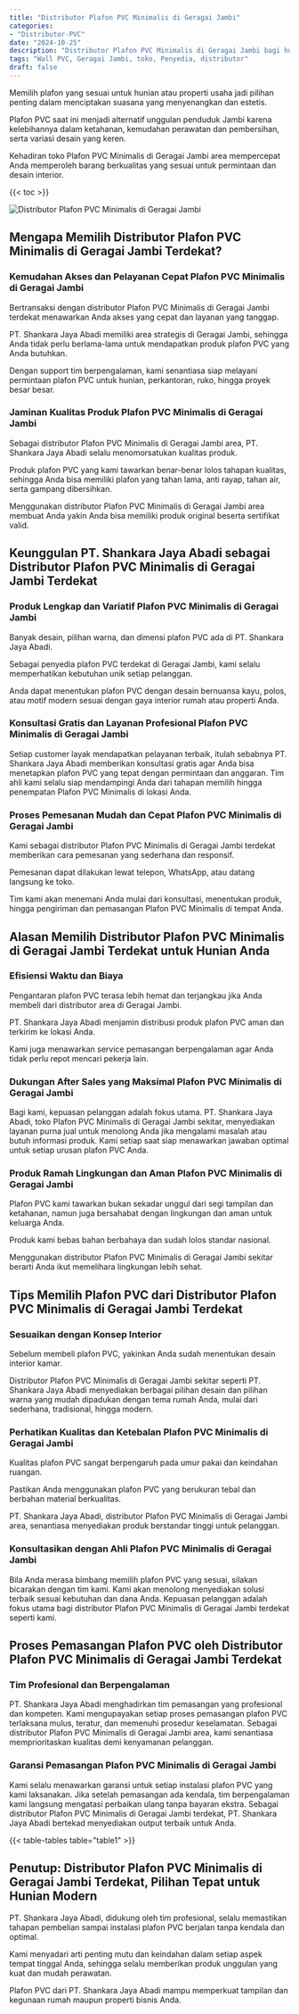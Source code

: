 ```yaml
---
title: "Distributor Plafon PVC Minimalis di Geragai Jambi"
categories: 
- "Distributor-PVC"
date: "2024-10-25"
description: "Distributor Plafon PVC Minimalis di Geragai Jambi bagi hunian, kantor, serta gerai. Panel unggulan, variasi motif, warna modern, dengan servis pemasangan dikerjakan oleh tenaga ahli berpengalaman serta garansi resmi!|Jasa penjualan Plafon PVC Minimalis di Geragai Jambi untuk keperluan tempat tinggal, kantor, maupun ritel, dengan material terbaik dan pemasangan oleh tenaga ahli berpengalaman serta garansi resmi.|Pilihan Plafon PVC Minimalis di Geragai Jambi yang terbukti bagi tempat tinggal, office, serta toko, dengan produk berkualitas dan pemasangan oleh tenaga ahli berpengalaman serta jaminan resmi.|Penyediaan Plafon PVC Minimalis di Geragai Jambi untuk hunian, office, dan gerai, dengan produk berkualitas dan penempatan ditangani oleh tim berpengalaman, lengkap beserta kepastian resmi.}"
tags: "Wall PVC, Geragai Jambi, toko, Penyedia, distributor"
draft: false
---
```


Memilih plafon yang sesuai untuk hunian atau properti usaha jadi pilihan penting dalam menciptakan suasana yang menyenangkan dan estetis.

Plafon PVC saat ini menjadi alternatif unggulan penduduk Jambi karena kelebihannya dalam ketahanan, kemudahan perawatan dan pembersihan, serta variasi desain yang keren.

Kehadiran toko Plafon PVC Minimalis di Geragai Jambi area mempercepat Anda memperoleh barang berkualitas yang sesuai untuk permintaan dan desain interior.

{{< toc >}}

![Distributor Plafon PVC Minimalis di Geragai Jambi](/images/Distributor-PVC/Distributor-Plafon-PVC-Minimalis-di-Geragai-Jambi.png)


## Mengapa Memilih Distributor Plafon PVC Minimalis di Geragai Jambi Terdekat?

### Kemudahan Akses dan Pelayanan Cepat Plafon PVC Minimalis di Geragai Jambi

Bertransaksi dengan distributor Plafon PVC Minimalis di Geragai Jambi terdekat menawarkan Anda akses yang cepat dan layanan yang tanggap.

PT. Shankara Jaya Abadi memiliki area strategis di Geragai Jambi, sehingga Anda tidak perlu berlama-lama untuk mendapatkan produk plafon PVC yang Anda butuhkan.

Dengan support tim berpengalaman, kami senantiasa siap melayani permintaan plafon PVC untuk hunian, perkantoran, ruko, hingga proyek besar besar.

### Jaminan Kualitas Produk Plafon PVC Minimalis di Geragai Jambi

Sebagai distributor Plafon PVC Minimalis di Geragai Jambi area, PT. Shankara Jaya Abadi selalu menomorsatukan kualitas produk.

Produk plafon PVC yang kami tawarkan benar-benar lolos tahapan kualitas, sehingga Anda bisa memiliki plafon yang tahan lama, anti rayap, tahan air, serta gampang dibersihkan.

Menggunakan distributor Plafon PVC Minimalis di Geragai Jambi area membuat Anda yakin Anda bisa memiliki produk original beserta sertifikat valid.

## Keunggulan PT. Shankara Jaya Abadi sebagai Distributor Plafon PVC Minimalis di Geragai Jambi Terdekat

### Produk Lengkap dan Variatif Plafon PVC Minimalis di Geragai Jambi

Banyak desain, pilihan warna, dan dimensi plafon PVC ada di PT. Shankara Jaya Abadi.

Sebagai penyedia plafon PVC terdekat di Geragai Jambi, kami selalu memperhatikan kebutuhan unik setiap pelanggan.

Anda dapat menentukan plafon PVC dengan desain bernuansa kayu, polos, atau motif modern sesuai dengan gaya interior rumah atau properti Anda.

### Konsultasi Gratis dan Layanan Profesional Plafon PVC Minimalis di Geragai Jambi

Setiap customer layak mendapatkan pelayanan terbaik, itulah sebabnya PT. Shankara Jaya Abadi memberikan konsultasi gratis agar Anda bisa menetapkan plafon PVC yang tepat dengan permintaan dan anggaran. Tim ahli kami selalu siap mendampingi Anda dari tahapan memilih hingga penempatan Plafon PVC Minimalis di lokasi Anda.

### Proses Pemesanan Mudah dan Cepat Plafon PVC Minimalis di Geragai Jambi

Kami sebagai distributor Plafon PVC Minimalis di Geragai Jambi terdekat memberikan cara pemesanan yang sederhana dan responsif.

Pemesanan dapat dilakukan lewat telepon, WhatsApp, atau datang langsung ke toko.

Tim kami akan menemani Anda mulai dari konsultasi, menentukan produk, hingga pengiriman dan pemasangan Plafon PVC Minimalis di tempat Anda.

## Alasan Memilih Distributor Plafon PVC Minimalis di Geragai Jambi Terdekat untuk Hunian Anda

### Efisiensi Waktu dan Biaya

Pengantaran plafon PVC terasa lebih hemat dan terjangkau jika Anda membeli dari distributor area di Geragai Jambi.

PT. Shankara Jaya Abadi menjamin distribusi produk plafon PVC aman dan terkirim ke lokasi Anda.

Kami juga menawarkan service pemasangan berpengalaman agar Anda tidak perlu repot mencari pekerja lain.

### Dukungan After Sales yang Maksimal Plafon PVC Minimalis di Geragai Jambi

Bagi kami, kepuasan pelanggan adalah fokus utama. PT. Shankara Jaya Abadi, toko Plafon PVC Minimalis di Geragai Jambi sekitar, menyediakan layanan purna jual untuk menolong Anda jika mengalami masalah atau butuh informasi produk. Kami setiap saat siap menawarkan jawaban optimal untuk setiap urusan plafon PVC Anda.

### Produk Ramah Lingkungan dan Aman Plafon PVC Minimalis di Geragai Jambi

Plafon PVC kami tawarkan bukan sekadar unggul dari segi tampilan dan ketahanan, namun juga bersahabat dengan lingkungan dan aman untuk keluarga Anda.

Produk kami bebas bahan berbahaya dan sudah lolos standar nasional.

Menggunakan distributor Plafon PVC Minimalis di Geragai Jambi sekitar berarti Anda ikut memelihara lingkungan lebih sehat.

## Tips Memilih Plafon PVC dari Distributor Plafon PVC Minimalis di Geragai Jambi Terdekat

### Sesuaikan dengan Konsep Interior

Sebelum membeli plafon PVC, yakinkan Anda sudah menentukan desain interior kamar.

Distributor Plafon PVC Minimalis di Geragai Jambi sekitar seperti PT. Shankara Jaya Abadi menyediakan berbagai pilihan desain dan pilihan warna yang mudah dipadukan dengan tema rumah Anda, mulai dari sederhana, tradisional, hingga modern.

### Perhatikan Kualitas dan Ketebalan Plafon PVC Minimalis di Geragai Jambi

Kualitas plafon PVC sangat berpengaruh pada umur pakai dan keindahan ruangan.

Pastikan Anda menggunakan plafon PVC yang berukuran tebal dan berbahan material berkualitas.

PT. Shankara Jaya Abadi, distributor Plafon PVC Minimalis di Geragai Jambi area, senantiasa menyediakan produk berstandar tinggi untuk pelanggan.

### Konsultasikan dengan Ahli Plafon PVC Minimalis di Geragai Jambi

Bila Anda merasa bimbang memilih plafon PVC yang sesuai, silakan bicarakan dengan tim kami. Kami akan menolong menyediakan solusi terbaik sesuai kebutuhan dan dana Anda. Kepuasan pelanggan adalah fokus utama bagi distributor Plafon PVC Minimalis di Geragai Jambi terdekat seperti kami.

## Proses Pemasangan Plafon PVC oleh Distributor Plafon PVC Minimalis di Geragai Jambi Terdekat

### Tim Profesional dan Berpengalaman

PT. Shankara Jaya Abadi menghadirkan tim pemasangan yang profesional dan kompeten. Kami mengupayakan setiap proses pemasangan plafon PVC terlaksana mulus, teratur, dan memenuhi prosedur keselamatan. Sebagai distributor Plafon PVC Minimalis di Geragai Jambi area, kami senantiasa memprioritaskan kualitas demi kenyamanan pelanggan.

### Garansi Pemasangan Plafon PVC Minimalis di Geragai Jambi

Kami selalu menawarkan garansi untuk setiap instalasi plafon PVC yang kami laksanakan. Jika setelah pemasangan ada kendala, tim berpengalaman kami langsung mengatasi perbaikan ulang tanpa bayaran ekstra. Sebagai distributor Plafon PVC Minimalis di Geragai Jambi terdekat, PT. Shankara Jaya Abadi bertekad menyediakan output terbaik untuk Anda.

{{< table-tables table="table1" >}}

## Penutup: Distributor Plafon PVC Minimalis di Geragai Jambi Terdekat, Pilihan Tepat untuk Hunian Modern

PT. Shankara Jaya Abadi, didukung oleh tim profesional, selalu memastikan tahapan pembelian sampai instalasi plafon PVC berjalan tanpa kendala dan optimal.

Kami menyadari arti penting mutu dan keindahan dalam setiap aspek tempat tinggal Anda, sehingga selalu memberikan produk unggulan yang kuat dan mudah perawatan.

Plafon PVC dari PT. Shankara Jaya Abadi mampu memperkuat tampilan dan kegunaan rumah maupun properti bisnis Anda.